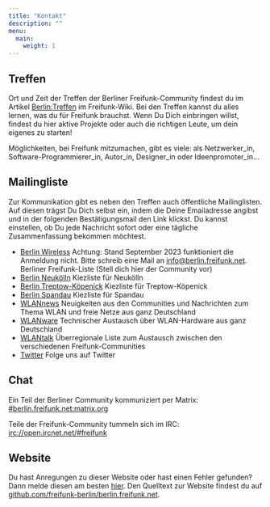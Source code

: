 ```yaml
---
title: "Kontakt"
description: ""
menu:
  main:
    weight: 1
---
```


## Treffen

Ort und Zeit der Treffen der Berliner Freifunk-Community findest du im Artikel [Berlin:Treffen](https://wiki.freifunk.net/Berlin:Treffen) im Freifunk-Wiki. Bei den Treffen kannst du alles lernen, was du für Freifunk brauchst. Wenn Du Dich einbringen willst, findest du hier aktive Projekte oder auch die richtigen Leute, um dein eigenes zu starten!

Möglichkeiten, bei Freifunk mitzumachen, gibt es viele: als Netzwerker_in, Software-Programmierer_in, Autor_in, Designer_in oder Ideenpromoter_in...

## Mailingliste

Zur Kommunikation gibt es neben den Treffen auch öffentliche Mailinglisten. Auf diesen trägst Du Dich selbst ein, indem die Deine Emailadresse angibst und in der folgenden Bestätigungsmail den Link klickst. Du kannst einstellen, ob Du jede Nachricht sofort oder eine tägliche Zusammenfassung bekommen möchtest.

* [Berlin Wireless](https://lists.berlin.freifunk.net/cgi-bin/mailman/listinfo/berlin) Achtung: Stand September 2023 funktioniert die Anmeldung nicht. Bitte schreib eine Mail an info@berlin.freifunk.net. Berliner Freifunk-Liste (Stell dich hier der Community vor)
* [Berlin Neukölln](https://lists.spline.inf.fu-berlin.de/mailman/listinfo/ff-nk) Kiezliste für Neukölln
* [Berlin Treptow-Köpenick](https://www.geroedel.de/mailman/listinfo/freifunk-tk) Kiezliste für Treptow-Köpenick
* [Berlin Spandau](https://www.geroedel.de/mailman/listinfo/ff-spandau) Kiezliste für Spandau
* [WLANnews](https://lists.freifunk.net/mailman/listinfo/wlannews-freifunk.net) Neuigkeiten aus den Communities und Nachrichten zum Thema WLAN und freie Netze aus ganz Deutschland
* [WLANware](https://lists.freifunk.net/mailman/listinfo/wlanware-freifunk.net) Technischer Austausch über WLAN-Hardware aus ganz Deutschland
* [WLANtalk](https://lists.freifunk.net/mailman/listinfo/wlantalk-freifunk.net) Überregionale Liste zum Austausch zwischen den verschiedenen Freifunk-Communities
* [Twitter](https://twitter.com/freifunk_berlin) Folge uns auf Twitter

## Chat

Ein Teil der Berliner Community kommuniziert per Matrix: [#berlin.freifunk.net:matrix.org](https://matrix.to/#/#berlin.freifunk.net:matrix.org)

Teile der Freifunk-Community tummeln sich im IRC: [irc://open.ircnet.net/#freifunk](irc://open.ircnet.net/#freifunk)

## Website

Du hast Anregungen zu dieser Website oder hast einen Fehler gefunden? Dann melde diesen am besten [hier](https://github.com/freifunk-berlin/berlin.freifunk.net/issues/new). Den Quelltext zur Website findest du auf [github.com/freifunk-berlin/berlin.freifunk.net](https://github.com/freifunk-berlin/berlin.freifunk.net).

